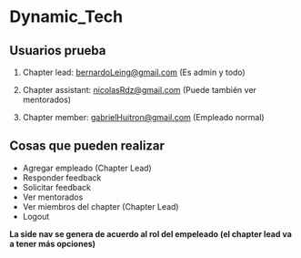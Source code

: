 # Dynamic_Tech

## Usuarios prueba

1. Chapter lead: bernardoLeing@gmail.com (Es admin y todo)

2. Chapter assistant: nicolasRdz@gmail.com (Puede también ver mentorados)

3. Chapter member: gabrielHuitron@gmail.com (Empleado normal)

## Cosas que pueden realizar

* Agregar empleado (Chapter Lead)
* Responder feedback
* Solicitar feedback
* Ver mentorados
* Ver miembros del chapter (Chapter Lead)
* Logout
 
**La side nav se genera de acuerdo al rol del empeleado (el chapter lead va a tener más opciones)**

